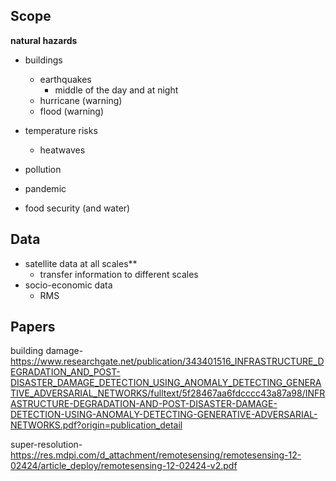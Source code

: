 ## Scope

**natural hazards**
- buildings
  - earthquakes
    - middle of the day and at night
  - hurricane (warning)
  - flood (warning)
  
- temperature risks
  - heatwaves
- pollution

- pandemic

- food security (and water)

## Data

- satellite data at all scales**
  - transfer information to different scales
- socio-economic data
   - RMS


## Papers

building damage- https://www.researchgate.net/publication/343401516_INFRASTRUCTURE_DEGRADATION_AND_POST-DISASTER_DAMAGE_DETECTION_USING_ANOMALY_DETECTING_GENERATIVE_ADVERSARIAL_NETWORKS/fulltext/5f28467aa6fdcccc43a87a98/INFRASTRUCTURE-DEGRADATION-AND-POST-DISASTER-DAMAGE-DETECTION-USING-ANOMALY-DETECTING-GENERATIVE-ADVERSARIAL-NETWORKS.pdf?origin=publication_detail

super-resolution- https://res.mdpi.com/d_attachment/remotesensing/remotesensing-12-02424/article_deploy/remotesensing-12-02424-v2.pdf
